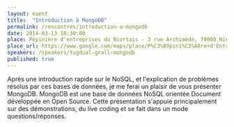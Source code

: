 ```yaml
---
layout: event
title:  "Introduction à MongoDB"
permalink: /rencontres/introduction-a-mongodb
date: 2014-03-13 18:30:00
place: Pépinière d'entreprises du Niortais - 3 rue Archimède, 79000 Niort
place_url: https://www.google.com/maps/place/P%C3%A9pini%C3%A8re+d'Entreprises+du+Niortais/@46.3105088,-0.4815484,17z/data=!3m1!4b1!4m5!3m4!1s0x48072f369b5e7c07:0x9111ea990ab2be7a!8m2!3d46.3105088!4d-0.4793597
speakers: /speakers/tugdual-grall-mongodb
published: true
---
```


Après une introduction rapide sur le NoSQL, et l'explication de problèmes résolus par ces bases de données, je me ferai un plaisir de vous présenter MongoDB. MongoDB est une base de données NoSQL orientée Document développée en Open Source. Cette présentation s'appuie principalement sur des démonstrations, du live coding et se fait dans un mode questions/réponses.
